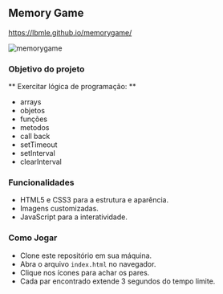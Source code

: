 ## Memory Game
https://lbmle.github.io/memorygame/

![memorygame](https://github.com/lbmle/memorygame/assets/56726720/2630444d-f21d-4a32-80e5-db5f638f7b81)


### Objetivo do projeto

** Exercitar lógica de programação: **
- arrays
- objetos
- funções
- metodos
- call back
- setTimeout
- setInterval
- clearInterval

### Funcionalidades

- HTML5 e CSS3 para a estrutura e aparência.
- Imagens customizadas.
- JavaScript para a interatividade.



### Como Jogar
- Clone este repositório em sua máquina.
- Abra o arquivo `index.html` no navegador.
- Clique nos ícones para achar os pares.
- Cada par encontrado extende 3 segundos do tempo limite.
